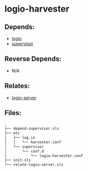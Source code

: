 # logio-harvester

## Depends:

  -  [logio](/salt/logio)
  -  [supervisor](/salt/supervisor)

## Reverse Depends:

  -  N/A

## Relates:

  -  [logio-server](/salt/logio-server)

## Files:

```bash
.
├── depend-supervisor.sls
├── etc
│   ├── log.io
│   │   └── harvester.conf
│   └── supervisor
│       └── conf.d
│           └── logio-harvester.conf
├── init.sls
└── relate-logio-server.sls
```
